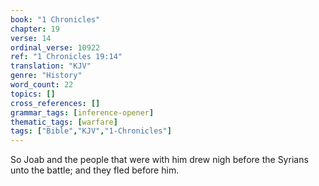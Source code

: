 ```yaml
---
book: "1 Chronicles"
chapter: 19
verse: 14
ordinal_verse: 10922
ref: "1 Chronicles 19:14"
translation: "KJV"
genre: "History"
word_count: 22
topics: []
cross_references: []
grammar_tags: [inference-opener]
thematic_tags: [warfare]
tags: ["Bible","KJV","1-Chronicles"]
---
```

So Joab and the people that were with him drew nigh before the Syrians unto the battle; and they fled before him.
